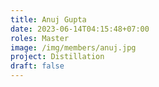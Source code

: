 ```yaml
---
title: Anuj Gupta
date: 2023-06-14T04:15:48+07:00
roles: Master
image: /img/members/anuj.jpg
project: Distillation
draft: false
---
```


